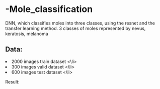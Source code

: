 # -Mole_classification

DNN, which classifies moles into three classes, using the resnet and the transfer learning method.
3 classes of moles represented by nevus, keratosis, melanoma

## Data:
<li> 2000 images train dataset <\li>
<li> 300 images  valid dataset <\li>
<li> 600 images  test  dataset <\li>

Result:
